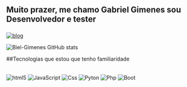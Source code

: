 ## Muito prazer, me chamo Gabriel Gimenes sou Desenvolvedor e tester 

### 

[![blog](	https://img.shields.io/badge/Instagram-E4405F?style=for-the-badge&logo=instagram&logoColor=white/)](https://www.instagram.com/gimenes_biel)

![Biel-Gimenes GitHub stats](https://github-readme-stats.vercel.app/api?username=Biel-Gimenes&show_icons=true&theme=tokyonight)

##Tecnologias que estou que tenho familiaridade 
<div style="display: inline_block"></br>
<img align="center" alt ="html5" src = "https://img.shields.io/badge/HTML5-E34F26?style=for-the-badge&logo=html5&logoColor=white" />
<img align="center" alt ="JavaScript" src = "https://img.shields.io/badge/JavaScript-F7DF1E?style=for-the-badge&logo=javascript&logoColor=black" />
<img align="center" alt ="Css" src ="https://img.shields.io/badge/CSS3-1572B6?style=for-the-badge&logo=css3&logoColor=white"/>
<img align="center" alt ="Pyton" src ="https://img.shields.io/badge/Python-14354C?style=for-the-badge&logo=python&logoColor=white"/>
<img align="center" alt ="Php" src ="https://img.shields.io/badge/PHP-777BB4?style=for-the-badge&logo=php&logoColor=white"/>
<img align="center" alt ="Boot" src ="https://img.shields.io/badge/Bootstrap-563D7C?style=for-the-badge&logo=bootstrap&logoColor=white"/>
  

  
</div>
